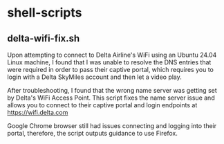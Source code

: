 # shell-scripts

## delta-wifi-fix.sh
Upon attempting to connect to Delta Airline's WiFi using an Ubuntu 24.04 Linux machine, I found that I was unable to resolve the DNS entries that were required in order to pass their captive portal, which requires you to login with a Delta SkyMiles account and then let a video play.

After troubleshooting, I found that the wrong name server was getting set by Delta's WiFi Access Point. This script fixes the name server issue and allows you to connect to their captive portal and login endpoints at https://wifi.delta.com

Google Chrome browser still had issues connecting and logging into their portal, therefore, the script outputs guidance to use Firefox.
